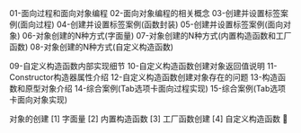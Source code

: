 01-面向过程和面向对象编程
02-面向对象编程的相关概念
03-创建并设置标签案例(面向过程)
04-创建并设置标签案例(函数封装)
05-创建并设置标签案例(面向对象)
06-对象创建的N种方式(字面量)
07-对象创建的N种方式(内置构造函数和工厂函数)
08-对象创建的N种方式(自定义构造函数)

09-自定义构造函数内部实现细节
10-自定义构造函数创建对象返回值说明
11-Constructor构造器属性介绍
12-自定义构造函数创建对象存在的问题
13-构造函数和原型对象介绍
14-综合案例(Tab选项卡面向过程实现)
15-综合案例(Tab选项卡面向对象实现)


对象的创建
  [1] 字面量
  [2] 内置构造函数
  [3] 工厂函数创建
  [4] 自定义构造函数 🌟
